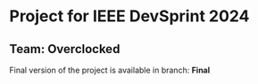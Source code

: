 # Project for IEEE DevSprint 2024
## Team: Overclocked

Final version of the project is available in branch: **Final**
